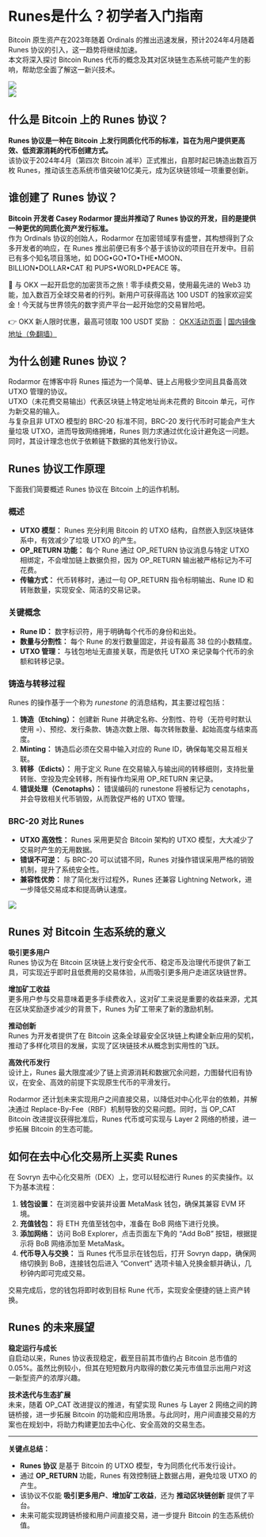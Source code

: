 # Runes是什么？初学者入门指南

Bitcoin 原生资产在2023年随着 Ordinals 的推出迅速发展，预计2024年4月随着 Runes 协议的引入，这一趋势将继续加速。  
本文将深入探讨 Bitcoin Runes 代币的概念及其对区块链生态系统可能产生的影响，帮助您全面了解这一新兴技术。

![](https://sovryn.com/all-things-sovryn/bitcoin-runes-tokens)  
![](https://www.jmhbdh.com/wp-content/img/01081382.webp)

## 什么是 Bitcoin 上的 Runes 协议？

**Runes 协议是一种在 Bitcoin 上发行同质化代币的标准，旨在为用户提供更高效、低资源消耗的代币创建方式。**  
该协议于2024年4月（第四次 Bitcoin 减半）正式推出，自那时起已铸造出数百万枚 Runes，推动该生态系统市值突破10亿美元，成为区块链领域一项重要创新。

## 谁创建了 Runes 协议？

**Bitcoin 开发者 Casey Rodarmor 提出并推动了 Runes 协议的开发，目的是提供一种更优的同质化资产发行标准。**  
作为 Ordinals 协议的创始人，Rodarmor 在加密领域享有盛誉，其构想得到了众多开发者的响应，在 Runes 推出前便已有多个基于该协议的项目在开发中。目前已有多个知名项目落地，如 DOG•GO•TO•THE•MOON、BILLION•DOLLAR•CAT 和 PUPS•WORLD•PEACE 等。

🚀 与 OKX 一起开启您的加密货币之旅！零手续费交易，使用最先进的 Web3 功能，加入数百万全球交易者的行列。新用户可获得高达 100 USDT 的独家欢迎奖金！今天就与世界领先的数字资产平台一起开始您的交易冒险吧。

👉 OKX 新人限时优惠，最高可领取 100 USDT 奖励 ： [OKX活动页面](https://bit.ly/OKXe) | [国内镜像地址（免翻墙）](https://bit.ly/okX)

## 为什么创建 Runes 协议？

Rodarmor 在博客中将 Runes 描述为一个简单、链上占用极少空间且具备高效 UTXO 管理的协议。  
UTXO（未花费交易输出）代表区块链上特定地址尚未花费的 Bitcoin 单元，可作为新交易的输入。  
与复杂且非 UTXO 模型的 BRC-20 标准不同，BRC-20 发行代币时可能会产生大量垃圾 UTXO，进而导致网络拥堵，Runes 则力求通过优化设计避免这一问题。同时，其设计理念也优于依赖链下数据的其他发行协议。

## Runes 协议工作原理

下面我们简要概述 Runes 协议在 Bitcoin 上的运作机制。

### 概述

- **UTXO 模型：** Runes 充分利用 Bitcoin 的 UTXO 结构，自然嵌入到区块链体系中，有效减少了垃圾 UTXO 的产生。  
- **OP_RETURN 功能：** 每个 Rune 通过 OP_RETURN 协议消息与特定 UTXO 相绑定，不会增加链上数据负担，因为 OP_RETURN 输出被严格标记为不可花费。  
- **传输方式：** 代币转移时，通过一句 OP_RETURN 指令标明输出、Rune ID 和转账数量，实现安全、简洁的交易记录。

### 关键概念

- **Rune ID：** 数字标识符，用于明确每个代币的身份和出处。  
- **数量与分割性：** 每个 Rune 的发行数量固定，并设有最高 38 位的小数精度。  
- **UTXO 管理：** 与钱包地址无直接关联，而是依托 UTXO 来记录每个代币的余额和转移记录。

### 铸造与转移过程

Runes 的操作基于一个称为 _runestone_ 的消息结构，其主要过程包括：  

1. **铸造（Etching）：** 创建新 Rune 并确定名称、分割性、符号（无符号时默认使用 `¤`）、预挖、发行条款、铸造次数上限、每次转账数量、起始高度与结束高度。  
2. **Minting：** 铸造后必须在交易中输入对应的 Rune ID，确保每笔交易互相关联。  
3. **转移（Edicts）：** 用于定义 Rune 在交易输入与输出间的转移细则，支持批量转账、空投及完全转移，所有操作均采用 OP_RETURN 来记录。  
4. **错误处理（Cenotaphs）：** 错误编码的 runestone 将被标记为 cenotaphs，并会导致相关代币销毁，从而敦促严格的 UTXO 管理。

### BRC-20 对比 Runes

- **UTXO 高效性：** Runes 采用更契合 Bitcoin 架构的 UTXO 模型，大大减少了交易时产生的无用数据。  
- **错误不可逆：** 与 BRC-20 可以试错不同，Runes 对操作错误采用严格的销毁机制，提升了系统安全性。  
- **兼容性优势：** 除了简化发行过程外，Runes 还兼容 Lightning Network，进一步降低交易成本和提高确认速度。

![](https://www.jmhbdh.com/wp-content/img/4613016413536983.webp)

## Runes 对 Bitcoin 生态系统的意义

**吸引更多用户**  
Runes 协议为在 Bitcoin 区块链上发行安全代币、稳定币及治理代币提供了新工具，可实现近乎即时且低费用的交易体验，从而吸引更多用户走进区块链世界。

**增加矿工收益**  
更多用户参与交易意味着更多手续费收入，这对矿工来说是重要的收益来源，尤其在区块奖励逐步减少的背景下，Runes 为矿工带来了新的激励机制。

**推动创新**  
Runes 为开发者提供了在 Bitcoin 这条全球最安全区块链上构建全新应用的契机，推动了多样化项目的发展，实现了区块链技术从概念到实用性的飞跃。

**高效代币发行**  
设计上，Runes 最大限度减少了链上资源消耗和数据冗余问题，力图替代旧有协议，在安全、高效的前提下实现原生代币的平滑发行。

Rodarmor 还计划未来实现用户之间直接交易，以降低对中心化平台的依赖，并解决通过 Replace-By-Fee（RBF）机制导致的交易问题。同时，当 OP_CAT Bitcoin 改进提议获得批准后，Runes 代币或可实现与 Layer 2 网络的桥接，进一步拓展 Bitcoin 的生态可能。

## 如何在去中心化交易所上买卖 Runes

在 Sovryn 去中心化交易所（DEX）上，您可以轻松进行 Runes 的买卖操作。以下为基本流程：

1. **钱包设置：** 在浏览器中安装并设置 MetaMask 钱包，确保其兼容 EVM 环境。  
2. **充值钱包：** 将 ETH 充值至钱包中，准备在 BoB 网络下进行兑换。  
3. **添加网络：** 访问 BoB Explorer，点击页面左下角的 “Add BoB” 按钮，根据提示将 BoB 网络添加至 MetaMask。  
4. **代币导入与交换：** 当 Runes 代币显示在钱包后，打开 Sovryn dapp，确保网络切换到 BoB，连接钱包后进入 “Convert” 选项卡输入兑换金额并确认，几秒钟内即可完成交易。

交易完成后，您的钱包将即时收到目标 Rune 代币，实现安全便捷的链上资产转换。

## Runes 的未来展望

**稳定运行与成长**  
自启动以来，Runes 协议表现稳定，截至目前其市值约占 Bitcoin 总市值的0.05%。虽然比例较小，但其在短短数月内取得的数亿美元市值显示出用户对这一新型资产的浓厚兴趣。

**技术迭代与生态扩展**  
未来，随着 OP_CAT 改进提议的推进，有望实现 Runes 与 Layer 2 网络之间的跨链桥接，进一步拓展 Bitcoin 的功能和应用场景。与此同时，用户间直接交易的方案也在规划中，将助力构建更加去中心化、安全高效的交易生态。

---

**关键点总结：**

- **Runes 协议** 是基于 Bitcoin 的 UTXO 模型，专为同质化代币发行设计。  
- 通过 **OP_RETURN** 功能，Runes 有效控制链上数据占用，避免垃圾 UTXO 的产生。  
- 该协议不仅能 **吸引更多用户**、**增加矿工收益**，还为 **推动区块链创新** 提供了平台。  
- 未来可能实现跨链桥接和用户间直接交易，进一步提升 Bitcoin 的生态系统价值。